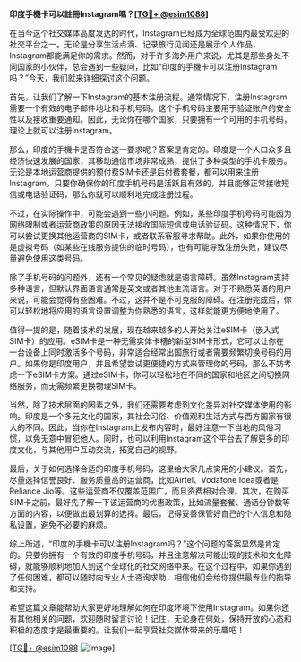 **印度手機卡可以註冊Instagram嗎？[[TG💪+ @esim1088](https://t.me/s/esim1088)]**

在当今这个社交媒体高度发达的时代，Instagram已经成为全球范围内最受欢迎的社交平台之一。无论是分享生活点滴、记录旅行见闻还是展示个人作品，Instagram都能满足你的需求。然而，对于许多海外用户来说，尤其是那些身处不同国家的小伙伴，总会遇到一些疑问，比如“印度的手機卡可以注册Instagram吗？”今天，我们就来详细探讨这个问题。

首先，让我们了解一下Instagram的基本注册流程。通常情况下，注册Instagram需要一个有效的电子邮件地址和手机号码。这个手机号码主要用于验证账户的安全性以及接收重要通知。因此，无论你在哪个国家，只要拥有一个可用的手机号码，理论上就可以注册Instagram。

那么，印度的手機卡是否符合这一要求呢？答案是肯定的。印度是一个人口众多且经济快速发展的国家，其移动通信市场非常成熟，提供了多种类型的手机卡服务。无论是本地运营商提供的预付费SIM卡还是后付费套餐，都可以用来注册Instagram。只要你确保你的印度手机号码是活跃且有效的，并且能够正常接收短信或电话验证码，那么你就可以顺利地完成注册过程。

不过，在实际操作中，可能会遇到一些小问题。例如，某些印度手机号码可能因为网络限制或者运营商政策的原因无法接收国际短信或电话验证码。这种情况下，你可以尝试更换其他运营商的SIM卡，或者联系客服寻求帮助。此外，如果你使用的是虚拟号码（如某些在线服务提供的临时号码），也有可能导致注册失败，建议尽量避免使用这类号码。

除了手机号码的问题外，还有一个常见的疑虑就是语言障碍。虽然Instagram支持多种语言，但默认界面语言通常是英文或者其他主流语言。对于不熟悉英语的用户来说，可能会觉得有些困难。不过，这并不是不可克服的障碍。在注册完成后，你可以轻松地将应用的语言设置调整为你熟悉的语言，这样就能更方便地使用了。

值得一提的是，随着技术的发展，现在越来越多的人开始关注eSIM卡（嵌入式SIM卡）的应用。eSIM卡是一种无需实体卡槽的新型SIM卡形式，它可以让你在一台设备上同时激活多个号码，非常适合经常出国旅行或者需要频繁切换号码的用户。如果你是印度用户，并且希望尝试更便捷的方式来管理你的号码，那么不妨考虑一下eSIM卡方案。通过eSIM卡，你可以轻松地在不同的国家和地区之间切换网络服务，而无需频繁更换物理SIM卡。

当然，除了技术层面的因素之外，我们还需要考虑到文化差异对社交媒体使用的影响。印度是一个多元文化的国家，其社会习俗、价值观和生活方式与西方国家有很大的不同。因此，当你在Instagram上发布内容时，最好注意一下当地的风俗习惯，以免无意中冒犯他人。同时，也可以利用Instagram这个平台去了解更多的印度文化，与其他用户互动交流，拓宽自己的视野。

最后，关于如何选择合适的印度手机号码，这里给大家几点实用的小建议。首先，尽量选择信誉良好、服务质量高的运营商，比如Airtel、Vodafone Idea或者是Reliance Jio等。这些运营商不仅覆盖范围广，而且资费相对合理。其次，在购买SIM卡之前，最好先了解一下该运营商的优惠政策，比如流量套餐、通话分钟数等方面的内容，以便做出最划算的选择。最后，记得妥善保管好自己的个人信息和隐私设置，避免不必要的麻烦。

综上所述，“印度的手機卡可以注册Instagram吗？”这个问题的答案显然是肯定的。只要你拥有一个有效的印度手机号码，并且注意解决可能出现的技术和文化障碍，就能够顺利地加入到这个全球化的社交网络中来。在这个过程中，如果你遇到了任何困难，都可以随时向专业人士咨询求助，相信他们会给你提供最专业的指导和支持。

希望这篇文章能帮助大家更好地理解如何在印度环境下使用Instagram。如果你还有其他相关的问题，欢迎随时留言讨论！记住，无论身在何处，保持开放的心态和积极的态度才是最重要的。让我们一起享受社交媒体带来的乐趣吧！

[[TG💪+ @esim1088](https://t.me/s/esim1088) ![Image](https://i.postimg.cc/4NQfJmqS/Snipaste-2025-05-13-00-14-12.png)]
